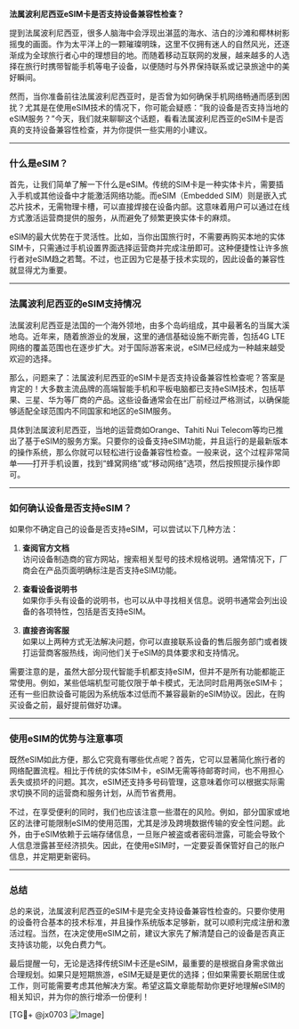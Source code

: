 **法属波利尼西亚eSIM卡是否支持设备兼容性检查？**

提到法属波利尼西亚，很多人脑海中会浮现出湛蓝的海水、洁白的沙滩和椰林树影摇曳的画面。作为太平洋上的一颗璀璨明珠，这里不仅拥有迷人的自然风光，还逐渐成为全球旅行者心中的理想目的地。而随着移动互联网的发展，越来越多的人选择在旅行时携带智能手机等电子设备，以便随时与外界保持联系或记录旅途中的美好瞬间。

然而，当你准备前往法属波利尼西亚时，是否曾为如何确保手机网络畅通而感到困扰？尤其是在使用eSIM技术的情况下，你可能会疑惑：“我的设备是否支持当地的eSIM服务？”今天，我们就来聊聊这个话题，看看法属波利尼西亚的eSIM卡是否真的支持设备兼容性检查，并为你提供一些实用的小建议。

---

### 什么是eSIM？

首先，让我们简单了解一下什么是eSIM。传统的SIM卡是一种实体卡片，需要插入手机或其他设备中才能激活网络功能。而eSIM（Embedded SIM）则是嵌入式芯片技术，无需物理卡槽，可以直接焊接在设备内部。这意味着用户可以通过在线方式激活运营商提供的服务，从而避免了频繁更换实体卡的麻烦。

eSIM的最大优势在于灵活性。比如，当你出国旅行时，不需要再购买本地的实体SIM卡，只需通过手机设置界面选择运营商并完成注册即可。这种便捷性让许多旅行者对eSIM趋之若鹜。不过，也正因为它是基于技术实现的，因此设备的兼容性就显得尤为重要。

---

### 法属波利尼西亚的eSIM支持情况

法属波利尼西亚是法国的一个海外领地，由多个岛屿组成，其中最著名的当属大溪地岛。近年来，随着旅游业的发展，这里的通信基础设施不断完善，包括4G LTE网络的覆盖范围也在逐步扩大。对于国际游客来说，eSIM已经成为一种越来越受欢迎的选择。

那么，问题来了：法属波利尼西亚的eSIM卡是否支持设备兼容性检查呢？答案是肯定的！大多数主流品牌的高端智能手机和平板电脑都已支持eSIM技术，包括苹果、三星、华为等厂商的产品。这些设备通常会在出厂前经过严格测试，以确保能够适配全球范围内不同国家和地区的eSIM服务。

具体到法属波利尼西亚，当地的运营商如Orange、Tahiti Nui Telecom等均已推出了基于eSIM的服务方案。只要你的设备支持eSIM功能，并且运行的是最新版本的操作系统，那么你就可以轻松进行设备兼容性检查。一般来说，这个过程非常简单——打开手机设置，找到“蜂窝网络”或“移动网络”选项，然后按照提示操作即可。

---

### 如何确认设备是否支持eSIM？

如果你不确定自己的设备是否支持eSIM，可以尝试以下几种方法：

1. **查阅官方文档**  
   访问设备制造商的官方网站，搜索相关型号的技术规格说明。通常情况下，厂商会在产品页面明确标注是否支持eSIM功能。

2. **查看设备说明书**  
   如果你手头有设备的说明书，也可以从中寻找相关信息。说明书通常会列出设备的各项特性，包括是否支持eSIM。

3. **直接咨询客服**  
   如果以上两种方式无法解决问题，你可以直接联系设备的售后服务部门或者拨打运营商客服热线，询问他们关于eSIM的具体要求和支持情况。

需要注意的是，虽然大部分现代智能手机都支持eSIM，但并不是所有功能都能正常使用。例如，某些低端机型可能仅限于单卡模式，无法同时启用两张eSIM卡；还有一些旧款设备可能因为系统版本过低而不兼容最新的eSIM协议。因此，在购买设备之前，最好提前做好功课。

---

### 使用eSIM的优势与注意事项

既然eSIM如此方便，那么它究竟有哪些优点呢？首先，它可以显著简化旅行者的网络配置流程。相比于传统的实体SIM卡，eSIM无需等待邮寄时间，也不用担心丢失或损坏的问题。其次，eSIM还支持多号码管理，这意味着你可以根据实际需求切换不同的运营商和服务计划，从而节省费用。

不过，在享受便利的同时，我们也应该注意一些潜在的风险。例如，部分国家或地区的法律可能限制eSIM的使用范围，尤其是涉及跨境数据传输的安全性问题。此外，由于eSIM依赖于云端存储信息，一旦账户被盗或者密码泄露，可能会导致个人信息泄露甚至经济损失。因此，在使用eSIM时，一定要妥善保管好自己的账户信息，并定期更新密码。

---

### 总结

总的来说，法属波利尼西亚的eSIM卡是完全支持设备兼容性检查的。只要你使用的设备符合基本的技术标准，并且操作系统版本足够新，就可以顺利完成注册和激活过程。当然，在决定使用eSIM之前，建议大家先了解清楚自己的设备是否真正支持该功能，以免白费力气。

最后提醒一句，无论是选择传统SIM卡还是eSIM，最重要的是根据自身需求做出合理规划。如果只是短期旅游，eSIM无疑是更优的选择；但如果需要长期居住或工作，则可能需要考虑其他解决方案。希望这篇文章能帮助你更好地理解eSIM的相关知识，并为你的旅行增添一份便利！

[TG💪+ @jx0703 ![Image](https://github.com/user-attachments/assets/dbca1d08-cadb-493c-b0ec-ad6f7a83f270)]
